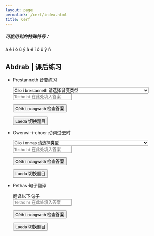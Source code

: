 ```yaml
---
layout: page
permalink: /cerf/index.html
title: Cerf
---
```




##### 可能用到的特殊符号：

á é í ó ú ý â ê î ô û ŷ ñ

## Abdrab | 课后练习

- Prestanneth 音变练习
  <style src="https://kinnuch.github.io/assets/css/cerf.css"></style>
  <body>
  <select id="questionType">
      <option value="">Cilo i brestanneth 请选择音变类型</option>
      <option value="2">Prestanneth vae nan i 带i的软音变</option>
      <option value="3">hoth-e-bedui 名词的复数</option>
      <option value="4">Prestanneth munneb nan in 带in的鼻音音变（名词需要先变为复数）</option>
      <option value="5">Prestanneth gang nan en 带en的混合音变（以-连接）</option>
      <option value="6">Prestanneth munneb nan an 带an的鼻音音变</option>
      <option value="7">Prestanneth gang nan anin 带anin的混合音变</option>
      <option value="8">Prestanneth hiriol nan egor 带egor的流音音变</option>
      <option value="9">Prestanneth dharnen nan od 带od的闭锁音变</option>
      <option value="10">Prestanneth 'hyarmen' nan ah 带ah的H音变</option>
      <option value="11">Prestanneth 'anto' na nedh 带nedh的DH音变</option>
  </select>

  <div id="Prestanneth"></div>

  <input type="text" id="userInput" placeholder="Teitho hí 在此处填入答案" />

  <button id="checkAnswer">Cêth i nangweth 检查答案</button>

  <button id="refreshButton">Laeda 切换题目</button>

  <div id="resultFeedback"></div>

  <script src="https://kinnuch.github.io/assets/js/prestanneth.js"></script>
  
  </body>
  
- Gwenwi-i-choer 动词过去时
  <body>
  <select id="gwenwiType">
      <option value="">Cilo i onnas 请选择类型</option>
      <option value="1">Gwenwi-i-choer na charon 带施事者的动词过去时</option>
      <option value="2">Gwenwi-i-choer na chavon a charon 带施事者和受事者的动词过去时</option>
  </select>

  <div id="Gwenwi"></div>

  <input type="text" id="GwenwiInput" placeholder="Teitho hí 在此处填入答案" />

  <button id="checkGwenwiAnswer">Cêth i nangweth 检查答案</button>

  <button id="refreshGwenwiButton">Laeda 切换题目</button>

  <div id="resultGwenwiFeedback"></div>

  <script src="https://kinnuch.github.io/assets/js/gwenwi.js"></script>

  </body>

- Pethas 句子翻译
  <body>
  <div>翻译以下句子</div>

  <div id="Pethas"></div>

  <input type="text" id="PethasInput" placeholder="Teitho hí 在此处填入答案" />

  <button id="checkPethasAnswer">Cêth i nangweth 检查答案</button>

  <button id="refreshPethasButton">Laeda 切换题目</button>

  <div id="resultPethasFeedback"></div>

  <script src="https://kinnuch.github.io/assets/js/pethas.js"></script>

  </body>